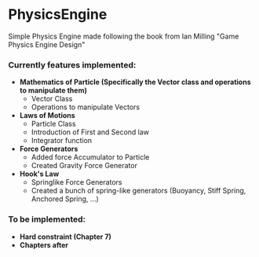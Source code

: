 # PhysicsEngine
Simple Physics Engine made following the book from Ian Milling "Game Physics Engine Design"

### Currently features implemented: 
- **Mathematics of Particle (Specifically the Vector class and operations to manipulate them)**
    - Vector Class
    - Operations to manipulate Vectors
- **Laws of Motions**
    - Particle Class
    - Introduction of First and Second law
    - Integrator function
- **Force Generators**
    - Added force Accumulator to Particle
    - Created Gravity Force Generator
- **Hook's Law**
    - Springlike Force Generators
    - Created a bunch of spring-like generators (Buoyancy, Stiff Spring, Anchored Spring, ...)

### To be implemented:
- **Hard constraint (Chapter 7)**
- **Chapters after**
